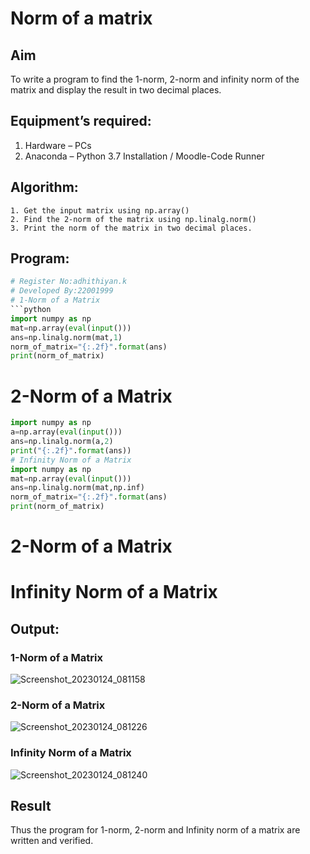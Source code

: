 # Norm of a matrix
## Aim
To write a program to find the 1-norm, 2-norm and infinity norm of the matrix and display the result in two decimal places.
## Equipment’s required:
1.	Hardware – PCs
2.	Anaconda – Python 3.7 Installation / Moodle-Code Runner
## Algorithm:
	1. Get the input matrix using np.array()   
    2. Find the 2-norm of the matrix using np.linalg.norm()
	3. Print the norm of the matrix in two decimal places.
## Program:
```Python
# Register No:adhithiyan.k
# Developed By:22001999
# 1-Norm of a Matrix
```python
import numpy as np
mat=np.array(eval(input()))
ans=np.linalg.norm(mat,1)
norm_of_matrix="{:.2f}".format(ans)
print(norm_of_matrix)
```
# 2-Norm of a Matrix
```python
import numpy as np
a=np.array(eval(input()))
ans=np.linalg.norm(a,2)
print("{:.2f}".format(ans))
# Infinity Norm of a Matrix
import numpy as np
mat=np.array(eval(input()))
ans=np.linalg.norm(mat,np.inf)
norm_of_matrix="{:.2f}".format(ans)
print(norm_of_matrix)
```




# 2-Norm of a Matrix




# Infinity Norm of a Matrix




## Output:
### 1-Norm of a Matrix
![Screenshot_20230124_081158](https://user-images.githubusercontent.com/121029258/214331955-e61299af-bc17-41b5-80da-8f9b7894c369.png)




### 2-Norm of a Matrix

![Screenshot_20230124_081226](https://user-images.githubusercontent.com/121029258/214332055-f5ce4bb8-09fe-4359-abdf-063b8fa1ed57.png)





### Infinity Norm of a Matrix
![Screenshot_20230124_081240](https://user-images.githubusercontent.com/121029258/214332111-23df686f-102c-4254-8b75-1d7c190d9ec1.png)





## Result
Thus the program for 1-norm, 2-norm and Infinity norm of a matrix are written and verified.
